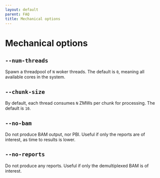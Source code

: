 ```yaml
---
layout: default
parent: FAQ
title: Mechanical options
---
```


# Mechanical options

## `--num-threads`
Spawn a threadpool of `N` woker threads.
The default is `0`, meaning all available cores in the system.

## `--chunk-size`
By default, each thread consumes `N` ZMWs per chunk for processing.
The default is `10`.

## `--no-bam`
Do not produce BAM output, nor PBI. Useful if only the reports are of interest,
as time to results is lower.

## `--no-reports`
Do not produce any reports. Useful if only the demultiplexed BAM is of interest.
